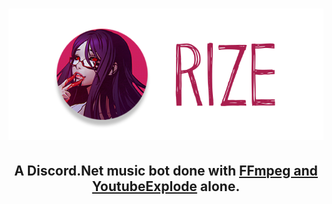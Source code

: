 <h1 align="center">
    <img src="media/rize.png"  alt="rize" />
</h1>
<h2 align="center">
    A Discord.Net music bot done with <a href="https://github.com/FFmpeg/FFmpeg">FFmpeg</> and <a href="https://github.com/Tyrrrz/YoutubeExplode">YoutubeExplode</a> alone.
</h2>